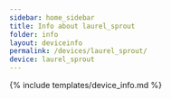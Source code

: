 ```yaml
---
sidebar: home_sidebar
title: Info about laurel_sprout
folder: info
layout: deviceinfo
permalink: /devices/laurel_sprout/
device: laurel_sprout
---
```


{% include templates/device_info.md %}
